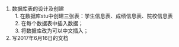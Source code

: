 1. 数据库表的设计及创建  
   1. 在数据库stu中创建三张表：学生信息表、成绩信息表、院校信息表  
   2. 在每个数据表中插入数据；  
   3. 将数据库改为可以中文插入；  
2. 写2017年6月16日的文档
